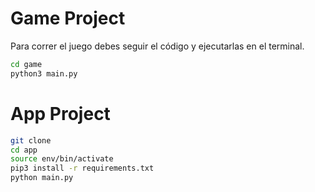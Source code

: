 # Game Project

Para correr el juego debes seguir el código y ejecutarlas en el terminal.

```sh
cd game 
python3 main.py
```




# App Project

```sh
git clone
cd app
source env/bin/activate
pip3 install -r requirements.txt
python main.py
```
